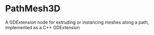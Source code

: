 # PathMesh3D
 A GDExtension node for extruding or instancing meshes along a path, implemented as a C++ GDExtension
